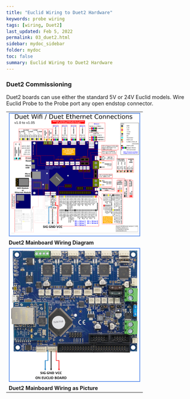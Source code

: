 ```yaml
---
title: "Euclid Wiring to Duet2 Hardware"
keywords: probe wiring
tags: [wiring, Duet2]
last_updated: Feb 5, 2022
permalink: 03_duet2.html
sidebar: mydoc_sidebar
folder: mydoc
toc: false
summary: Euclid Wiring to Duet2 Hardware
---
```

### Duet2 Commissioning
Duet2 boards can use either the standard 5V or 24V Euclid models. Wire Euclid Probe to the Probe port any open endstop connector.    

<table>
 <tr>
     <td> <a href="images\04-wiring\boards_Duet\Slide3.PNG" data-lity>
         <img src="images\04-wiring\boards_Duet\Slide3.PNG" style="width:350px; border:2px solid CornflowerBlue"></a></td>
 <tr>
     <td><b>Duet2 Mainboard Wiring Diagram</b></td>
 </tr>
 <tr>
     <td> <a href="images\04-wiring\boards_Duet\Slide4.PNG" data-lity>
         <img src="images\04-wiring\boards_Duet\Slide4.PNG" style="width:350px; border:2px solid CornflowerBlue"></a></td>
 <tr>
     <td><b>Duet2 Mainboard Wiring as Picture</td>
 </tr>
 </table>